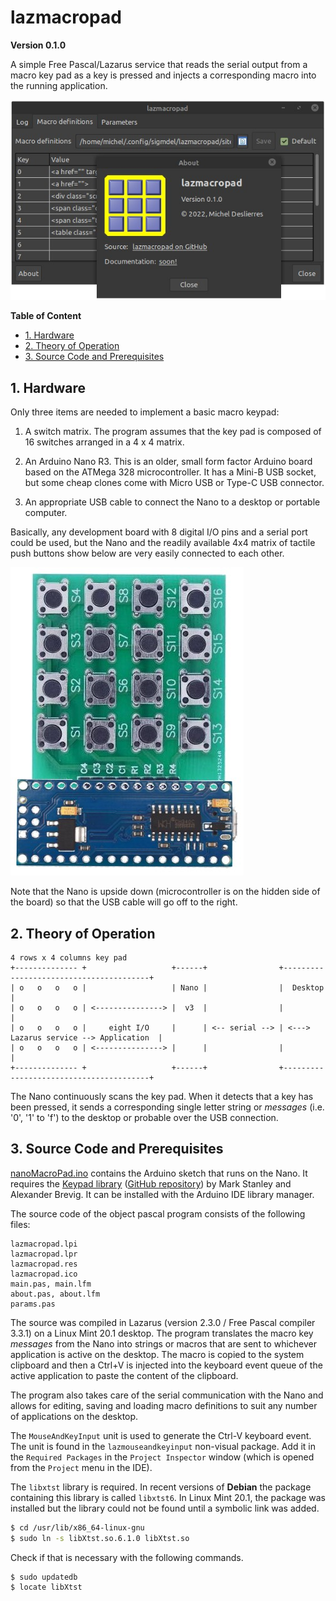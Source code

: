 # lazmacropad
**Version 0.1.0**

A simple Free Pascal/Lazarus service that reads the serial output from a macro key pad as a key is pressed and injects a corresponding macro into the running application. 

![screenshot](images/screenshot_0_1_0.jpg)

**Table of Content**
<!-- TOC -->

- [1. Hardware](#1-hardware)
- [2. Theory of Operation](#2-theory-of-operation)
- [3. Source Code and Prerequisites](#3-source-code-and-prerequisites)

<!-- /TOC -->
## 1. Hardware

Only three items are needed to implement a basic macro keypad:

  1. A switch matrix. The program assumes that the key pad is composed of 16 switches arranged in a 4 x 4 matrix.

  2. An Arduino Nano R3. This is an older, small form factor Arduino board based on the ATMega 328 microcontroller. It has a Mini-B USB socket, but some cheap clones come with Micro USB or Type-C USB connector.

  3. An appropriate USB cable to connect the Nano to a desktop or portable computer.

Basically, any development board with 8 digital I/O pins and a serial port could be used, but the Nano and the readily available 4x4 matrix of tactile push buttons show below are very easily connected to 
each other.

![hardware](images/macrokeypad.jpg)

Note that the Nano is upside down (microcontroller is on the hidden side of the board) so that the USB cable will go off to the right.

## 2. Theory of Operation

```
4 rows x 4 columns key pad
+-------------- +                   +------+                +----------------------------------------+
| o   o   o   o |                   | Nano |                |  Desktop                               |
| o   o   o   o | <---------------> |  v3  |                |                                        |
| o   o   o   o |     eight I/O     |      | <-- serial --> | <---> Lazarus service --> Application  | 
| o   o   o   o | <---------------> |      |                |                                        |
+-------------- +                   +------+                +----------------------------------------+
```               

The Nano continuously scans the key pad. When it detects that a key has been pressed, it sends a corresponding single letter string or *messages* (i.e. '0', '1' to 'f') to the desktop or probable over the USB connection. 


## 3. Source Code and Prerequisites

[nanoMacroPad.ino](nanoMacroPad/nanoMacroPad.ino) contains the Arduino sketch that runs on the Nano. It requires the [Keypad library](https://playground.arduino.cc/Code/Keypad/) ([GitHub repository](https://github.com/Chris--A/Keypad)) by Mark Stanley and Alexander Brevig. It can be installed with the Arduino IDE library manager.

The source code of the object pascal program consists of the following files:

    lazmacropad.lpi
    lazmacropad.lpr
    lazmacropad.res
    lazmacropad.ico
    main.pas, main.lfm 
    about.pas, about.lfm 
    params.pas

The source was compiled in Lazarus (version 2.3.0 / Free Pascal compiler 3.3.1) on a Linux Mint 20.1 desktop. The program translates the macro key *messages* from the Nano into strings or macros that are sent to whichever application is active on the desktop. The macro is copied to the system clipboard and then a Ctrl+V is injected into the keyboard event queue of the active application to  paste the content of the clipboard.

The program also takes care of the serial communication with the Nano and allows for editing, saving and loading macro definitions to suit any number of applications on the desktop.

The `MouseAndKeyInput` unit is used to generate the Ctrl-V keyboard event. The unit is found in the `lazmouseandkeyinput` non-visual package. Add it in the `Required Packages` in the `Project Inspector` window (which is opened from the `Project` menu in the IDE).

The `libxtst` library is required. In recent versions of **Debian** the package containing this library is called `libxtst6`. In Linux Mint 20.1, the package was installed but the library could not be found until a symbolic link was added. 

```bash
$ cd /usr/lib/x86_64-linux-gnu
$ sudo ln -s libXtst.so.6.1.0 libXtst.so
```

Check if that is necessary with the following commands.

```bash
$ sudo updatedb
$ locate libXtst
```
